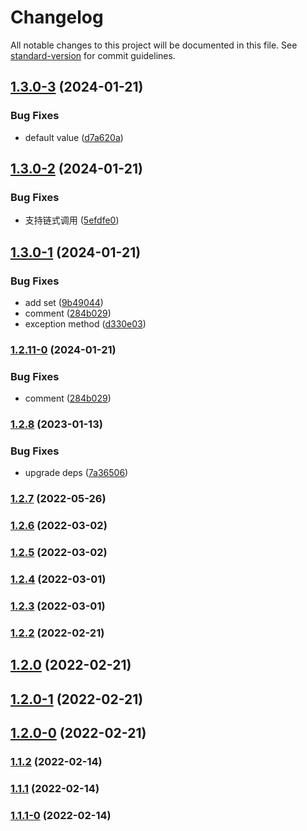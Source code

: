 # Changelog

All notable changes to this project will be documented in this file. See [standard-version](https://github.com/conventional-changelog/standard-version) for commit guidelines.

## [1.3.0-3](https://github.com/koatty/koatty_exception/compare/v1.3.0-2...v1.3.0-3) (2024-01-21)


### Bug Fixes

* default value ([d7a620a](https://github.com/koatty/koatty_exception/commit/d7a620a65d3ff301c2097c1630a40877d30eaa5e))

## [1.3.0-2](https://github.com/koatty/koatty_exception/compare/v1.3.0-1...v1.3.0-2) (2024-01-21)


### Bug Fixes

* 支持链式调用 ([5efdfe0](https://github.com/koatty/koatty_exception/commit/5efdfe07d16d9474f100f3b9465a342ee7a69abc))

## [1.3.0-1](https://github.com/koatty/koatty_exception/compare/v1.2.8...v1.3.0-1) (2024-01-21)


### Bug Fixes

* add set ([9b49044](https://github.com/koatty/koatty_exception/commit/9b4904409b0c2a8c90ff3662b5bfa83ad4b3b403))
* comment ([284b029](https://github.com/koatty/koatty_exception/commit/284b029409807205964244c3a30b54969bb348a0))
* exception method ([d330e03](https://github.com/koatty/koatty_exception/commit/d330e0373b95087ce0fbcb0ad609e83c79754a7e))

### [1.2.11-0](https://github.com/koatty/koatty_exception/compare/v1.2.8...v1.2.11-0) (2024-01-21)


### Bug Fixes

* comment ([284b029](https://github.com/koatty/koatty_exception/commit/284b029409807205964244c3a30b54969bb348a0))

### [1.2.8](https://github.com/koatty/koatty_exception/compare/v1.2.7...v1.2.8) (2023-01-13)


### Bug Fixes

* upgrade deps ([7a36506](https://github.com/koatty/koatty_exception/commit/7a365063117f4a7adc42c5f8d54c99caf8e14725))

### [1.2.7](https://github.com/koatty/koatty_exception/compare/v1.2.6...v1.2.7) (2022-05-26)

### [1.2.6](https://github.com/koatty/koatty_exception/compare/v1.2.5...v1.2.6) (2022-03-02)

### [1.2.5](https://github.com/koatty/koatty_exception/compare/v1.2.4...v1.2.5) (2022-03-02)

### [1.2.4](https://github.com/koatty/koatty_exception/compare/v1.2.3...v1.2.4) (2022-03-01)

### [1.2.3](https://github.com/koatty/koatty_exception/compare/v1.2.2...v1.2.3) (2022-03-01)

### [1.2.2](https://github.com/koatty/koatty_exception/compare/v1.2.0...v1.2.2) (2022-02-21)

## [1.2.0](https://github.com/koatty/koatty_exception/compare/v1.2.0-1...v1.2.0) (2022-02-21)

## [1.2.0-1](https://github.com/koatty/koatty_exception/compare/v1.2.0-0...v1.2.0-1) (2022-02-21)

## [1.2.0-0](https://github.com/koatty/koatty_exception/compare/v1.1.2...v1.2.0-0) (2022-02-21)

### [1.1.2](https://github.com/koatty/koatty_exception/compare/v1.1.1...v1.1.2) (2022-02-14)

### [1.1.1](https://github.com/koatty/koatty_exception/compare/v1.1.1-0...v1.1.1) (2022-02-14)

### [1.1.1-0](https://github.com/koatty/koatty_exception/compare/v1.0.6...v1.1.1-0) (2022-02-14)
